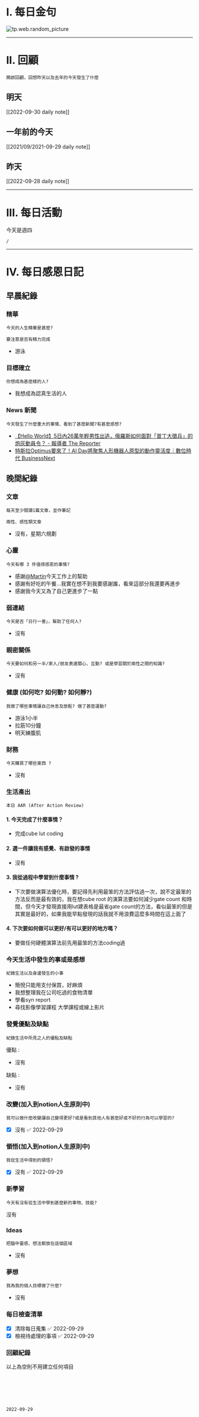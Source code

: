 # I. 每日金句
![tp.web.random_picture](https://images.unsplash.com/photo-1664339164546-b563e83d6a4c?crop=entropy&cs=tinysrgb&fit=crop&fm=jpg&h=1080&ixid=MnwxfDB8MXxyYW5kb218MHx8fHx8fHx8MTY2NDQ2MTY3Mw&ixlib=rb-1.2.1&q=80&w=1920) 

---

# II. 回顧
```note-brown
開啟回顧，回想昨天以及去年的今天發生了什麼
```

## 明天
[[2022-09-30 daily note]]

## 一年前的今天
[[2021/09/2021-09-29 daily note]]

## 昨天
[[2022-09-28 daily note]] 


---
# III. 每日活動
今天是週四
```ActivityHistory
/

```

---
# IV. 每日感恩日記
## 早晨紀錄
### 精華
```note-brown
今天的人生精華是甚麼?
```
```note-red
要注意是否有精力完成
```
- 游泳

### 目標確立
```note-brown
你想成為甚麼樣的人?
```
- 我想成為認真生活的人

### News 新聞
```note-brown
今天發生了什麼重大的事情、看到了甚麼新聞?有甚麼感想?
```
- [【Hello World】5日內26萬年輕男性出逃，俄羅斯如何面對「普丁大徵兵」的炮灰動員令？ - 報導者 The Reporter](https://www.twreporter.org/a/hello-world-2022-09-28)
- [特斯拉Optimus要來了！AI Day將聚焦人形機器人原型的動作靈活度｜數位時代 BusinessNext](https://sn-myalb.bnextmedia.com.tw/cm/gcfs?sn_redirect_uri=https://www.bnext.com.tw/article/71923/elon-musk-tesla-bot-ai-day-event-optimus-prototype-predictions)

## 晚間紀錄
### 文章
```note-brown
每天至少閱讀1篇文章，並作筆記
```

```note-blue
兩性、感性類文章
```
- 沒有，星期六規劃

### 心靈
```note-brown
今天有哪 3 件值得感恩的事情?
```
- 感謝[@Martin](../../../../../Extras/People/@Martin.md)今天工作上的幫助
- 感謝有好吃的午餐...我實在想不到我要感謝誰，看來這部分我還要再進步
- 感謝我今天又為了自己更進步了一點

### 弱連結
```note-brown
今天是否「日行一善」，幫助了任何人?
```
- 沒有

### 親密關係
```note-brown
今天要如何和另一半/家人/朋友表達關心、互動? 或是學習關於兩性之間的知識?
```
- 沒有

### 健康 (如何吃? 如何動? 如何靜?)
```note-brown
我做了哪些事情讓自己休息及放鬆? 做了甚麼運動?
```
- 游泳1小半
- 拉筋10分鐘
- 明天練腹肌

### 財務
```note-brown
今天購買了哪些東西 ?
```
- 沒有

### 生活產出
```note-brown
本日 AAR (After Action Review)
```

#### 1. 今天完成了什麼事情？ 
- 完成cube lut coding 

#### 2. 選一件讓我有感覺、有啟發的事情 
- 沒有

#### 3. 我從過程中學習到什麼事情 ? 
- 下次要做演算法優化時，要記得先利用最笨的方法評估過一次，說不定最笨的方法反而是最有效的，我在想cube root 的演算法要如何減少gate count 和時間，但今天才發現直接用lut建表格是最省gate count的方法，看似最笨的但是其實是最好的，如果我能早點發現的話我就不用浪費這麼多時間在這上面了

#### 4. 下次要如何做可以更好/有可以更好的地方嗎？
- 要做任何硬體演算法前先用最笨的方法coding過

### 今天生活中發生的事或是感想
```note-brown
紀錄生活以及身邊發生的小事
```
- 簡悅只能用支付保買，好麻煩
- 我想整理我在公司吃過的食物清單
- 學看syn report 
- 尋找影像學習課程 大學課程或線上影片

### 發覺優點及缺點
```note-brown
紀錄生活中所見之人的優點及缺點
```
優點 : 
- 沒有

缺點 : 
- 沒有

### 改變(加入到notion人生原則中)
```note-brown
我可以做什麼改變讓自己變得更好?或是看到其他人有甚麼好或不好的行為可以學習的?
```
- [x] 沒有 ✅ 2022-09-29

### 領悟(加入到notion人生原則中)
```note-brown
我從生活中得到的領悟?
```
- [x] 沒有 ✅ 2022-09-29

### 新學習
```note-brown
今天有沒有從生活中學到甚麼新的事物、技能?
```
沒有

### Ideas
```note-brown
把腦中靈感、想法都放在這個區域
```
- 沒有

### 夢想
```note-brown
我為我的個人目標做了什麼?
```
- 沒有

### 每日檢查清單
- [x] 清除每日蒐集 ✅ 2022-09-29
- [x] 檢視待處理的事項 ✅ 2022-09-29
 
### 回顧紀錄

以上為空則不用建立任何項目


###  
```
 
```

###  
#### 
```

```
#### 
```

```

#### 

```
2022-09-29
```


